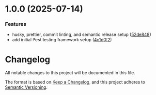 # 1.0.0 (2025-07-14)


### Features

*  husky, prettier, commit linting, and semantic release setup ([52de848](https://github.com/rmirandasv/atom-starter-kit/commit/52de8482cbe2937fb89f3f0d100789ced2cc9755))
* add initial Pest testing framework setup ([4c1d0f2](https://github.com/rmirandasv/atom-starter-kit/commit/4c1d0f2168a7794ad8b09734908047e169ee94d1))

# Changelog

All notable changes to this project will be documented in this file.

The format is based on [Keep a Changelog](https://keepachangelog.com/en/1.0.0/),
and this project adheres to [Semantic Versioning](https://semver.org/spec/v2.0.0.html).
